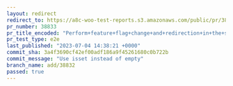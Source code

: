 ```yaml
---
layout: redirect
redirect_to: https://a8c-woo-test-reports.s3.amazonaws.com/public/pr/38833/e2e/index.html
pr_number: 38833
pr_title_encoded: "Perform+feature+flag+change+and+redirection+in+the+same+request"
pr_test_type: e2e
last_published: "2023-07-04 14:38:21 +0000"
commit_sha: 3a4f3690cf42ef00adf186a9f45261680c0b722b
commit_message: "Use isset instead of empty"
branch_name: add/38832
passed: true
---
```

